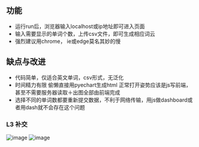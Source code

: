 ## 功能
- 运行run后，浏览器输入localhost或ip地址即可进入页面
- 输入需要显示的单词个数，上传csv文件，即可生成相应词云
- 强烈建议用chrome， ie或edge莫名其妙的慢

## 缺点与改进
- 代码简单，仅适合英文单词，csv形式，无泛化
- 时间精力有限 偷懒直接用pyechart生成html 正常打开姿势应该是js写前端，甚至不需要服务器读取＋出图全部由前端完成
- 选择不同的单词数都要重新提交数据，不利于网络传输，用js做dashboard或者用dash就不会存在这个问题

### L3 补交
![image](https://s1.ax1x.com/2020/07/14/UtoZEq.jpg)
![image](https://s1.ax1x.com/2020/07/14/UtoM2F.jpg)

